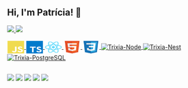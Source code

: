 ## Hi, I'm Patrícia! 💙
<div align="left">
  <a href="https://github.com/tricia-sz">
  <img height="180em" src="https://github-readme-stats.vercel.app/api?username=tricia-sz&show_icons=true&theme=blue-green&include_all_commits=true&count_private=true"/>
  <img height="180em" src="https://github-readme-stats.vercel.app/api/top-langs/?username=tricia-sz&layout=compact&langs_count=7&theme=blue-green"/>
</div>
<!-- ICONES DAS TECHS QUE TRABALHO/ESTUDO -->
<div style="display: inline_block"><br>
  <img align="center" alt="Trixia-Js" height="30" width="40" src="https://raw.githubusercontent.com/devicons/devicon/master/icons/javascript/javascript-plain.svg">
  <img align="center" alt="Trixia-Ts" height="30" width="40" src="https://raw.githubusercontent.com/devicons/devicon/master/icons/typescript/typescript-plain.svg">
  <img align="center" alt="Trixia-React" height="30" width="40" src="https://raw.githubusercontent.com/devicons/devicon/master/icons/react/react-original.svg">
  <img align="center" alt="Trixia-HTML" height="30" width="40" src="https://raw.githubusercontent.com/devicons/devicon/master/icons/html5/html5-original.svg">
  <img align="center" alt="Trixia-CSS" height="30" width="40" src="https://raw.githubusercontent.com/devicons/devicon/master/icons/css3/css3-original.svg">
  <img align="center" alt="Trixia-Node" height="30" width="40" src="https://cdn.jsdelivr.net/gh/devicons/devicon/icons/nodejs/nodejs-original.svg" />
  <img align="center" alt="Trixia-Nest" height="30" width="40" src="https://cdn.jsdelivr.net/gh/devicons/devicon/icons/nestjs/nestjs-plain.svg" />
  <img align="center" alt="Trixia-PostgreSQL" height="30" width="40" src="https://cdn.jsdelivr.net/gh/devicons/devicon/icons/postgresql/postgresql-original.svg" />
   <!--<img align="right" alt="Trixia-pic" height="150" style="border-radius:50px;" src="https://media.discordapp.net/attachments/639956127056134178/890373478988013628/Publicacoes_Instagram_1_1.png?width=676&height=676"> -->
</div>
  
##
<!-- ICONES DAS REDES SOCIAIS -->
<div>
  <a href="https://www.linkedin.com/in/patr%C3%ADcia-souza-261304177/" target="_blank"><img src="https://img.shields.io/badge/-LinkedIn-%230077B5?style=for-the-badge&logo=linkedin&logoColor=white" target="_blank"></a> 
  <!-- <a href="https://instagram.com/y_trixia" target="_blank"><img src="https://img.shields.io/badge/-Instagram-%23E4405F?style=for-the-badge&logo=instagram&logoColor=white" target="_blank"></a> -->
  <a href = "mailto:patricia.sz.br@gmail.com"><img src="https://img.shields.io/badge/Gmail-D14836?style=for-the-badge&logo=gmail&logoColor=white"_blank"></a>
   <a href="https://discord.gg/y_trixia#3997" target="_blank"><img src="https://img.shields.io/badge/Discord-7289DA?style=for-the-badge&logo=discord&logoColor=white" target="_blank"></a> 
 <a href="https://open.spotify.com/user/96lhix616mvop06x7fy6eak3e?si=b9432b27f20a4461" target="_blank"><img src="https://img.shields.io/badge/Spotify-1ED760?&style=for-the-badge&logo=spotify&logoColor=white" target="_blank"></a> 
 <a href="https://www.linkedin.com/in/patr%C3%ADcia-souza-261304177/" target="_blank"><img src="https://img.shields.io/badge/Arch_Linux-1793D1?style=for-the-badge&logo=arch-linux&logoColor=white" target="_blank"></a> 
</div>
    
##
